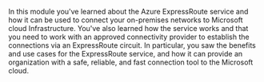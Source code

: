 In this module you've learned about the Azure ExpressRoute service and how it can be used to connect your on-premises networks to Microsoft cloud Infrastructure. You've also learned how the service works and that you need to work with an approved connectivity provider to establish the connections via an ExpressRoute circuit. In particular, you saw the benefits and use cases for the ExpressRoute service, and how it can provide an organization with a safe, reliable, and fast connection tool to the Microsoft cloud.